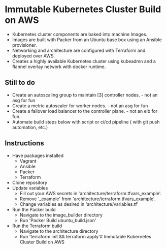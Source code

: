 # Immutable Kubernetes Cluster Build on AWS
* Kubernetes cluster components are baked into machine Images.
* Images are built with Packer from an Ubuntu base box using an Ansible provisioner.
* Networking and architecture are configured with Terraform and deployed over AWS.
* Creates a highly available Kubernetes cluster using kubeadmn and a flannel overlay network with docker runtime.

## Still to do
* Create an autoscaling group to maintain [3] controller nodes. - not an asg for fun
* Create a metric autoscaler for worker nodes. - not an asg for fun
* Create a failover load balancer to the controller plane. - not an elb for fun.
* Automate build steps below with script or ci/cd pipeline ( with git push automation, etc.)

## Instructions
* Have packages installed
  * Vagrant
  * Ansible
  * Packer
  * Terraform
* Clone repository
* Update variables
  * Fill out your AWS secrets in 'architecture/terraform.tfvars_example'.
  * Remove '_example' from 'architecture/terraform.tfvars_example'.
  * Change variables as desired in 'architecture/variables.tf'
* Run the Packer build
  * Navigate to the image_builder directory
  * Run 'Packer Build ubuntu_build.json'
* Run the Terraform build
  * Navigate to the architecture directory
  * Run 'terraform init && terraform apply'# Immutable Kubernetes Cluster Build on AWS

